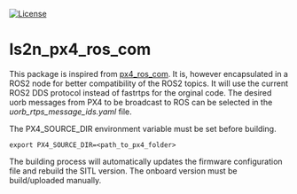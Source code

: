 [![License](https://img.shields.io/badge/License-Apache%202.0-blue.svg)](https://opensource.org/licenses/Apache-2.0)

ls2n_px4_ros_com
=====================
This package is inspired from [px4_ros_com](https://github.com/PX4/px4_ros_com). It is, however encapsulated in a ROS2
node for better compatibility of the ROS2 topics. It will use the current ROS2 DDS protocol instead of fastrtps for the
orginal code. The desired uorb messages from PX4 to be broadcast to ROS can be selected in the *uorb_rtps_message_ids.yaml*
file.

The PX4_SOURCE_DIR environment variable must be set before building. 
```
export PX4_SOURCE_DIR=<path_to_px4_folder> 
```

The building process will automatically updates the
firmware configuration file and rebuild the SITL version. The onboard version must be build/uploaded manually.